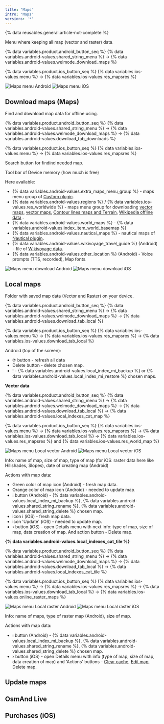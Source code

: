 ```yaml
---
title: "Maps"
intro: "Maps"
versions: '*'
---
```


{% data reusables.general.article-not-complete %}

Menu where keeping all map (vector and raster) data.

{% data variables.product.android_button_seq %} {% data variables.android-values.shared_string_menu %} → {% data variables.android-values.welmode_download_maps %}

{% data variables.product.ios_button_seq %} {% data variables.ios-values.menu %} → {% data variables.ios-values.res_mapsres %}

![Maps menu Android](/assets/images/personal/maps/maps_menu_android.png) ![Maps menu iOS](/assets/images/personal/maps/maps_menu_ios.png)

## Download maps (Maps)

Find and download map data for offline using.

{% data variables.product.android_button_seq %} {% data variables.android-values.shared_string_menu %} → {% data variables.android-values.welmode_download_maps %} → {% data variables.android-values.download_tab_downloads %}

{% data variables.product.ios_button_seq %} {% data variables.ios-values.menu %} → {% data variables.ios-values.res_mapsres %}

Search button for findind needed map.

Tool bar of Device memory (how much is free)

Here available:
- {% data variables.android-values.extra_maps_menu_group %} - maps menu group of [Custom plugin](https://osmand.net/features/custom-package).
- {% data variables.android-values.regions %} / {% data variables.ios-values.res_worldwide %} - maps menu group for downloading [vector maps](/osmand/map/vector-maps), [vector maps](/osmand/map/vector-maps), [Contour lines maps and Terrain](/osmand/plugins/contour-lines), [Wikipedia offline data](/osmand/plugins/wikipedia) .
- {% data variables.android-values.world_maps %} - {% data variables.android-values.index_item_world_basemap %}
- {% data variables.android-values.nautical_maps %} - nautical maps of [Nautical plugin](/osmand/plugins/nautical-charts).
- {% data variables.android-values.wikivoyage_travel_guide %} (Android) - file of [Wikivoyage data](/osmand/plan-route/travel-guides).
- {% data variables.android-values.other_location %} (Android) - Voice prompts (TTS, recorded), Map fonts.

![Maps menu download Android](/assets/images/personal/maps/maps_menu_download_android.png) ![Maps menu download iOS](/assets/images/personal/maps/maps_menu_download_ios.png)

## Local maps

Folder with saved map data (Vector and Raster) on your device.

{% data variables.product.android_button_seq %} {% data variables.android-values.shared_string_menu %} → {% data variables.android-values.welmode_download_maps %} → {% data variables.android-values.download_tab_local %}

{% data variables.product.ios_button_seq %} {% data variables.ios-values.menu %} → {% data variables.ios-values.res_mapsres %} → {% data variables.ios-values.download_tab_local %}

Android (top of the screen):
- &#10227; button - refresh all data
- Delete button  - delete chosen map.
- &#8285; - {% data variables.android-values.local_index_mi_backup %} or {% data variables.android-values.local_index_mi_restore %} chosen maps.

**Vector data**

{% data variables.product.android_button_seq %} {% data variables.android-values.shared_string_menu %} → {% data variables.android-values.welmode_download_maps %} → {% data variables.android-values.download_tab_local %} → {% data variables.android-values.local_indexes_cat_map %}

{% data variables.product.ios_button_seq %} {% data variables.ios-values.menu %} → {% data variables.ios-values.res_mapsres %} → {% data variables.ios-values.download_tab_local %} → {% data variables.ios-values.res_mapsres %} and {% data variables.ios-values.res_world_map %}

![Maps menu Local vector Android](/assets/images/personal/maps/maps_menu_local_vector_android.png) ![Maps menu Local vector iOS](/assets/images/personal/maps/maps_menu_local_vector_ios.png)

Info: name of map, size of map, type of map (for iOS: raster data here like Hillshades, Slopes), date of creating map (Android)

Actions with map data:
- Green color of map icon (Android) - fresh map data.
- Orange color of map icon (Android) - needed to update map.
- &#8285; button (Android) - {% data variables.android-values.local_index_mi_backup %}, {% data variables.android-values.shared_string_rename %}, {% data variables.android-values.shared_string_delete %} chosen map.
- icon &#8560; (iOS) - fresh map data.
- icon 'Update' (iOS) - needed to update map.
- &#8250; button (iOS) - open Details menu with next info: type of map, size of map, data creation of map. And action button - Delete map.


**{% data variables.android-values.local_indexes_cat_tile %}**

{% data variables.product.android_button_seq %} {% data variables.android-values.shared_string_menu %} → {% data variables.android-values.welmode_download_maps %} → {% data variables.android-values.download_tab_local %} → {% data variables.android-values.local_indexes_cat_tile %}

{% data variables.product.ios_button_seq %} {% data variables.ios-values.menu %} → {% data variables.ios-values.res_mapsres %} → {% data variables.ios-values.download_tab_local %} → {% data variables.ios-values.online_raster_maps %}

![Maps menu Local raster Android](/assets/images/personal/maps/maps_menu_local_raster_android.png) ![Maps menu Local raster iOS](/assets/images/personal/maps/maps_menu_local_raster_ios.png)

Info: name of maps, type of raster map (Android), size of map.

Actions with map data:
- &#8285; button (Android) - {% data variables.android-values.local_index_mi_backup %}, {% data variables.android-values.shared_string_rename %}, {% data variables.android-values.shared_string_delete %} chosen map.
- &#8250; button (iOS) - open Details menu with info (type of map, size of map, data creation of map) and 'Actions' buttons - [Clear cache](/osmand/map/raster-maps#clear-raster-map-cache), [Edit map](/osmand/map/raster-maps#change-raster-map-parameters), Delete map.


## Update maps

## OsmAnd Live

## Purchases (iOS)
